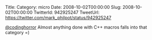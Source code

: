 Title: 
Category: micro
Date: 2008-10-02T00:00:00
Slug: 2008-10-02T00:00:00
TwitterId: 942925247
TweetUrl: https://twitter.com/mark_philpot/status/942925247

[@codinghorror](https://twitter.com/codinghorror) Almost anything done with C++ macros falls into that category =)